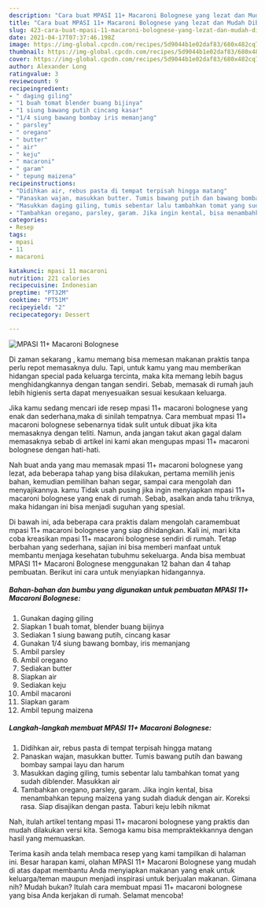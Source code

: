 ```yaml
---
description: "Cara buat MPASI 11+ Macaroni Bolognese yang lezat dan Mudah Dibuat"
title: "Cara buat MPASI 11+ Macaroni Bolognese yang lezat dan Mudah Dibuat"
slug: 423-cara-buat-mpasi-11-macaroni-bolognese-yang-lezat-dan-mudah-dibuat
date: 2021-04-17T07:37:46.198Z
image: https://img-global.cpcdn.com/recipes/5d9044b1e02daf83/680x482cq70/mpasi-11-macaroni-bolognese-foto-resep-utama.jpg
thumbnail: https://img-global.cpcdn.com/recipes/5d9044b1e02daf83/680x482cq70/mpasi-11-macaroni-bolognese-foto-resep-utama.jpg
cover: https://img-global.cpcdn.com/recipes/5d9044b1e02daf83/680x482cq70/mpasi-11-macaroni-bolognese-foto-resep-utama.jpg
author: Alexander Long
ratingvalue: 3
reviewcount: 9
recipeingredient:
- " daging giling"
- "1 buah tomat blender buang bijinya"
- "1 siung bawang putih cincang kasar"
- "1/4 siung bawang bombay iris memanjang"
- " parsley"
- " oregano"
- " butter"
- " air"
- " keju"
- " macaroni"
- " garam"
- " tepung maizena"
recipeinstructions:
- "Didihkan air, rebus pasta di tempat terpisah hingga matang"
- "Panaskan wajan, masukkan butter. Tumis bawang putih dan bawang bombay sampai layu dan harum"
- "Masukkan daging giling, tumis sebentar lalu tambahkan tomat yang sudah diblender. Masukkan air"
- "Tambahkan oregano, parsley, garam. Jika ingin kental, bisa menambahkan tepung maizena yang sudah diaduk dengan air. Koreksi rasa. Siap disajikan dengan pasta. Taburi keju lebih nikmat"
categories:
- Resep
tags:
- mpasi
- 11
- macaroni

katakunci: mpasi 11 macaroni 
nutrition: 221 calories
recipecuisine: Indonesian
preptime: "PT32M"
cooktime: "PT51M"
recipeyield: "2"
recipecategory: Dessert

---
```



![MPASI 11+ Macaroni Bolognese](https://img-global.cpcdn.com/recipes/5d9044b1e02daf83/680x482cq70/mpasi-11-macaroni-bolognese-foto-resep-utama.jpg)

Di zaman  sekarang , kamu memang bisa memesan makanan praktis tanpa perlu repot memasaknya dulu. Tapi, untuk kamu yang mau memberikan hidangan special pada keluarga tercinta, maka kita memang lebih bagus menghidangkannya dengan tangan sendiri. Sebab, memasak di rumah jauh lebih higienis serta dapat menyesuaikan sesuai kesukaan keluarga.

Jika kamu sedang mencari ide resep mpasi 11+ macaroni bolognese yang enak dan sederhana,maka di sinilah tempatnya. Cara membuat mpasi 11+ macaroni bolognese  sebenarnya tidak sulit untuk dibuat jika kita memasaknya dengan teliti. Namun, anda jangan takut akan gagal dalam memasaknya 
sebab di artikel ini kami akan mengupas mpasi 11+ macaroni bolognese dengan hati-hati.  



Nah buat anda yang mau memasak mpasi 11+ macaroni bolognese yang lezat, ada beberapa tahap yang bisa dilakukan, pertama memilih jenis bahan, kemudian pemilihan bahan segar, sampai cara mengolah dan menyajikannya. kamu Tidak usah pusing jika ingin menyiapkan mpasi 11+ macaroni bolognese yang enak di rumah. Sebab, asalkan anda  tahu triknya, maka hidangan ini bisa menjadi suguhan yang spesial.

Di bawah ini, ada beberapa cara praktis  dalam mengolah caramembuat mpasi 11+ macaroni bolognese yang siap dihidangkan. Kali ini, mari kita coba kreasikan mpasi 11+ macaroni bolognese sendiri di rumah. Tetap berbahan yang sederhana, sajian ini bisa memberi manfaat untuk membantu menjaga kesehatan tubuhmu sekeluarga. Anda bisa membuat MPASI 11+ Macaroni Bolognese menggunakan 12 bahan dan 4 tahap pembuatan. Berikut ini cara untuk menyiapkan hidangannya.

<!--inarticleads1-->

##### Bahan-bahan dan bumbu yang digunakan untuk pembuatan MPASI 11+ Macaroni Bolognese:

1. Gunakan  daging giling
1. Siapkan 1 buah tomat, blender buang bijinya
1. Sediakan 1 siung bawang putih, cincang kasar
1. Gunakan 1/4 siung bawang bombay, iris memanjang
1. Ambil  parsley
1. Ambil  oregano
1. Sediakan  butter
1. Siapkan  air
1. Sediakan  keju
1. Ambil  macaroni
1. Siapkan  garam
1. Ambil  tepung maizena




<!--inarticleads2-->

##### Langkah-langkah membuat MPASI 11+ Macaroni Bolognese:

1. Didihkan air, rebus pasta di tempat terpisah hingga matang
1. Panaskan wajan, masukkan butter. Tumis bawang putih dan bawang bombay sampai layu dan harum
1. Masukkan daging giling, tumis sebentar lalu tambahkan tomat yang sudah diblender. Masukkan air
1. Tambahkan oregano, parsley, garam. Jika ingin kental, bisa menambahkan tepung maizena yang sudah diaduk dengan air. Koreksi rasa. Siap disajikan dengan pasta. Taburi keju lebih nikmat




Nah, itulah artikel tentang  mpasi 11+ macaroni bolognese  yang praktis dan mudah dilakukan versi kita. Semoga kamu bisa mempraktekkannya dengan hasil yang memuaskan. 

Terima kasih anda telah membaca resep yang kami tampilkan di halaman ini. Besar harapan kami, olahan  MPASI 11+ Macaroni Bolognese yang mudah di atas dapat membantu Anda menyiapkan makanan yang enak untuk keluarga/teman maupun menjadi inspirasi untuk berjualan makanan. Gimana nih? Mudah bukan? Itulah cara membuat mpasi 11+ macaroni bolognese yang bisa Anda kerjakan di rumah. Selamat mencoba!

